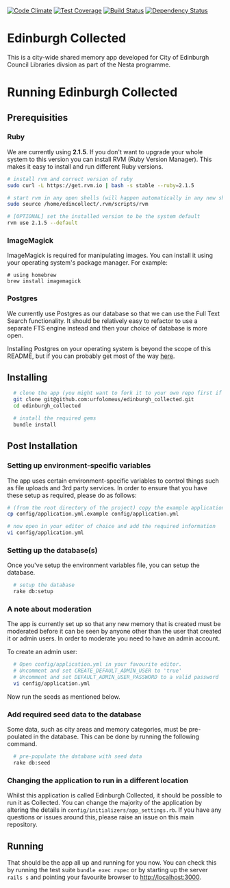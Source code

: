 [![Code Climate](https://codeclimate.com/github/urfolomeus/edinburgh_collected.png)](https://codeclimate.com/github/urfolomeus/edinburgh_collected)
[![Test Coverage](https://codeclimate.com/github/urfolomeus/edinburgh_collected/badges/coverage.svg)](https://codeclimate.com/github/urfolomeus/edinburgh_collected)
[![Build Status](https://travis-ci.org/urfolomeus/edinburgh_collected.svg?branch=master)](https://travis-ci.org/urfolomeus/edinburgh_collected)
[![Dependency Status](https://gemnasium.com/urfolomeus/edinburgh_collected.svg)](https://gemnasium.com/urfolomeus/edinburgh_collected)


# Edinburgh Collected

This is a city-wide shared memory app developed for City of Edinburgh Council Libraries divsion as part of the Nesta programme.


# Running Edinburgh Collected

## Prerequisities

### Ruby

We are currently using **2.1.5**. If you don't want to upgrade your whole system to this version you can install RVM (Ruby Version Manager). This makes it easy to install and run different Ruby versions.

```bash
# install rvm and correct version of ruby
sudo curl -L https://get.rvm.io | bash -s stable --ruby=2.1.5

# start rvm in any open shells (will happen automatically in any new shells from now on)
sudo source /home/edincollect/.rvm/scripts/rvm

# [OPTIONAL] set the installed version to be the system default
rvm use 2.1.5 --default
```

### ImageMagick

ImageMagick is required for manipulating images. You can install it using your operating system's package manager. For example:

```
# using homebrew
brew install imagemagick
```

### Postgres

We currently use Postgres as our database so that we can use the Full Text Search functionality. It should be relatively easy to refactor to use a separate FTS engine instead and then your choice of database is more open.

Installing Postgres on your operating system is beyond the scope of this README, but if you can probably get most of the way [here](http://www.postgresql.org/download/).



## Installing

```bash
  # clone the app (you might want to fork it to your own repo first if you're planning to make any changes)
  git clone git@github.com:urfolomeus/edinburgh_collected.git
  cd edinburgh_collected

  # install the required gems
  bundle install
```



## Post Installation


### Setting up environment-specific variables

The app uses certain environment-specific variables to control things such as file uploads and 3rd party services.
In order to ensure that you have these setup as required, please do as follows:

```bash
# (from the root directory of the project) copy the example application environment variable file
cp config/application.yml.example config/application.yml

# now open in your editor of choice and add the required information
vi config/application.yml
```


### Setting up the database(s)

Once you've setup the environment variables file, you can setup the database.

```bash
  # setup the database
  rake db:setup
```


### A note about moderation

The app is currently set up so that any new memory that is created must be moderated before it can be seen by anyone other than the user that created it or admin users. In order to moderate you need to have an admin account.

To create an admin user:

```bash
  # Open config/application.yml in your favourite editor.
  # Uncomment and set CREATE_DEFAULT_ADMIN_USER to 'true'
  # Uncomment and set DEFAULT_ADMIN_USER_PASSWORD to a valid password
  vi config/application.yml
```

Now run the seeds as mentioned below.


### Add required seed data to the database

Some data, such as city areas and memory categories, must be pre-poulated in the database. This can be done by running the following command.

```bash
  # pre-populate the database with seed data
  rake db:seed
```

### Changing the application to run in a different location

Whilst this application is called Edinburgh Collected, it should be possible to run it as <YOUR CITY> Collected. You can change the majority of the application by altering the details in `config/initializers/app_settings.rb`. If you have any questions or issues around this, please raise an issue on this main repository.

## Running

That should be the app all up and running for you now. You can check this by running the test suite `bundle exec rspec` or by starting up the server `rails s` and pointing your favourite browser to [http://localhost:3000](http://localhost:3000).

